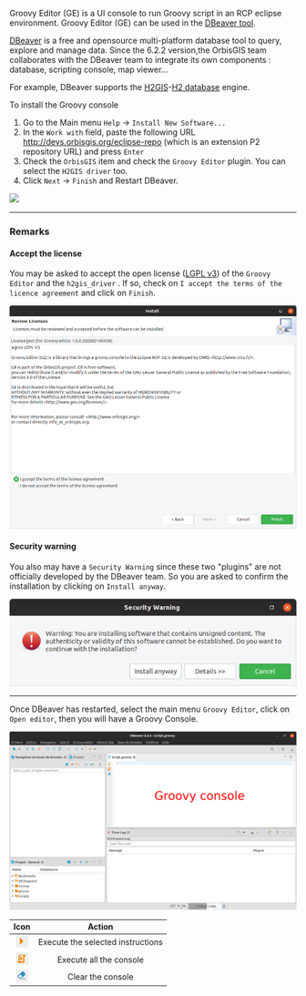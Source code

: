 Groovy Editor (GE) is a UI console to run Groovy script in an RCP eclipse environment.
Groovy Editor (GE) can be used in the [DBeaver tool](https://dbeaver.io/).

[DBeaver](https://dbeaver.io/) is a free and opensource multi-platform database tool to query, explore and manage data. Since the 6.2.2 version,the OrbisGIS team collaborates with the DBeaver team to integrate its own components : database, scripting console, map viewer...


For example, DBeaver supports the [H2GIS](http://h2gis.org/)-[H2 database](https://www.h2database.com/) engine. 


To install the Groovy console

1. Go to the Main menu `Help` -> `Install New Software...`
2. In the `Work with` field, paste the following URL http://devs.orbisgis.org/eclipse-repo (which is an extension P2 repository URL) and press `Enter`
3. Check the `OrbisGIS` item  and check  the `Groovy Editor` plugin.  You can select the `H2GIS driver` too.
4. Click `Next` -> `Finish` and Restart DBeaver.

![](https://github.com/orbisgis/geoclimate/blob/master/docs/resources/images/for_users/dbeaver_install_plugins.png)





------

### Remarks

#### Accept the license

You may be asked to accept the open license ([LGPL v3](https://www.gnu.org/licenses/lgpl-3.0.en.html)) of the `Groovy Editor` and the `h2gis_driver` . If so, check on `I accept the terms of the licence agreement` and click on `Finish`.

![dbeaver_accept_licence](https://github.com/orbisgis/geoclimate/blob/master/docs/resources/images/for_users/dbeaver_accept_licence.png)



#### Security warning

You also may have a `Security Warning` since these two "plugins" are not officially developed by the DBeaver team. So you are asked to confirm the installation by clicking on `Install anyway`.

![dbeaver_install_anyway](https://github.com/orbisgis/geoclimate/blob/master/docs/resources/images/for_users/dbeaver_install_anyway.png)

------



Once DBeaver has restarted, select the main menu `Groovy Editor`, click on `Open editor`, then you will have a Groovy Console.

![](https://github.com/orbisgis/geoclimate/blob/master/docs/resources/images/for_users/dbeaver_groovy_console_text.png)



|                             Icon                             |              Action               |
| :----------------------------------------------------------: | :-------------------------------: |
| ![dbeaver_groovy_console_execute](https://github.com/orbisgis/geoclimate/blob/master/docs/resources/images/for_users/dbeaver_groovy_console_execute.png) | Execute the selected instructions |
| ![dbeaver_groovy_console_execute_all](https://github.com/orbisgis/geoclimate/blob/master/docs/resources/images/for_users/dbeaver_groovy_console_execute_all.png) |      Execute all the console      |
| ![dbeaver_groovy_console_erase](https://github.com/orbisgis/geoclimate/blob/master/docs/resources/images/for_users/dbeaver_groovy_console_erase.png) |         Clear the console         |





